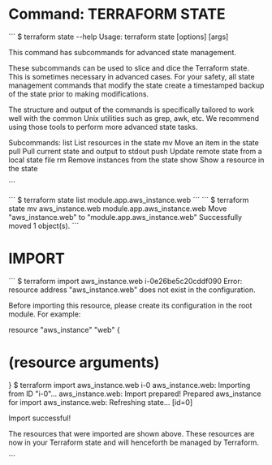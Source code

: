 # Command: TERRAFORM STATE
´´´
$ terraform state --help
 Usage: terraform state <subcommand> [options] [args]

   This command has subcommands for advanced state management.

   These subcommands can be used to slice and dice the Terraform state.
   This is sometimes necessary in advanced cases. For your safety, all
   state management commands that modify the state create a timestamped
   backup of the state prior to making modifications.

   The structure and output of the commands is specifically tailored to work
   well with the common Unix utilities such as grep, awk, etc. We recommend
   using those tools to perform more advanced state tasks.

 Subcommands:
     list    List resources in the state
     mv      Move an item in the state
     pull    Pull current state and output to stdout
     push    Update remote state from a local state file
     rm      Remove instances from the state
     show    Show a resource in the state

´´´

´´´
$ terraform state list
 module.app.aws_instance.web
´´´
´´´
$ terraform state mv aws_instance.web module.app.aws_instance.web
 Move "aws_instance.web" to "module.app.aws_instance.web"
 Successfully moved 1 object(s).
´´´

# IMPORT
´´´
$ terraform import aws_instance.web i-0e26be5c20cddf090
 Error: resource address "aws_instance.web" does not exist in the configuration.

 Before importing this resource, please create its configuration in the root module. For example:

 resource "aws_instance" "web" {
   # (resource arguments)
 }
 $ terraform import aws_instance.web i-0
 aws_instance.web: Importing from ID "i-0"...
 aws_instance.web: Import prepared!
   Prepared aws_instance for import
 aws_instance.web: Refreshing state... [id=0]

 Import successful!

 The resources that were imported are shown above. These resources are now in
 your Terraform state and will henceforth be managed by Terraform.
 
 ´´´